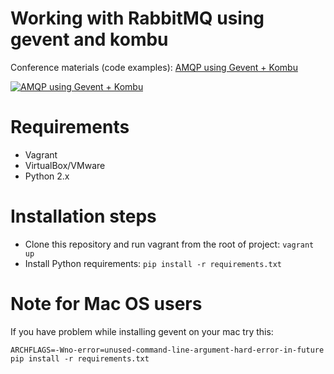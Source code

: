 Working with RabbitMQ using gevent and kombu
============================================
Conference materials (code examples): [AMQP using Gevent + Kombu](http://youtu.be/KM9LNJmraZE)

[![AMQP using Gevent + Kombu](http://img.youtube.com/vi/KM9LNJmraZE/0.jpg)](http://youtu.be/KM9LNJmraZE)

Requirements
============
* Vagrant
* VirtualBox/VMware
* Python 2.x

Installation steps
==================
* Clone this repository and run vagrant from the root of project: `vagrant up`
* Install Python requirements: `pip install -r requirements.txt`

Note for Mac OS users
=====================
If you have problem while installing gevent on your mac try this:

    ARCHFLAGS=-Wno-error=unused-command-line-argument-hard-error-in-future pip install -r requirements.txt
